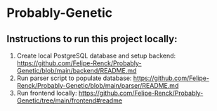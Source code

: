 # Probably-Genetic
## Instructions to run this project locally:  

1. Create local PostgreSQL database and setup backend: https://github.com/Felipe-Renck/Probably-Genetic/blob/main/backend/README.md
2. Run parser script to populate database: https://github.com/Felipe-Renck/Probably-Genetic/blob/main/parser/README.md
3. Run frontend locally: https://github.com/Felipe-Renck/Probably-Genetic/tree/main/frontend#readme
